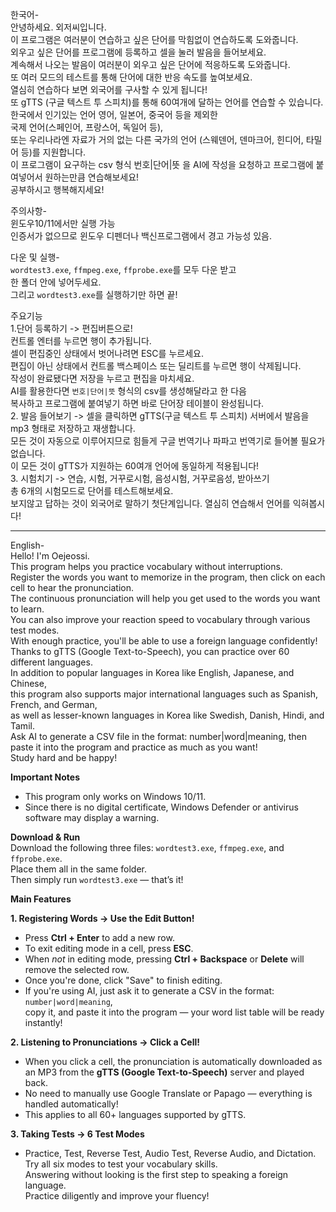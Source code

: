 

한국어-  
안녕하세요. 외저씨입니다.  
이 프로그램은 여러분이 연습하고 싶은 단어를 막힘없이 연습하도록 도와줍니다.  
외우고 싶은 단어를 프로그램에 등록하고 셀을 눌러 발음을 들어보세요.  
계속해서 나오는 발음이 여러분이 외우고 싶은 단어에 적응하도록 도와줍니다.  
또 여러 모드의 테스트를 통해 단어에 대한 반응 속도를 높여보세요.  
열심히 연습하다 보면 외국어를 구사할 수 있게 됩니다!  
또 gTTS (구글 텍스트 투 스피치)를 통해 60여개에 달하는 언어를 연습할 수 있습니다.  
한국에서 인기있는 언어 영어, 일본어, 중국어 등을 제외한  
국제 언어(스페인어, 프랑스어, 독일어 등),  
또는 우리나라엔 자료가 거의 없는 다른 국가의 언어 (스웨덴어, 덴마크어, 힌디어, 타밀어 등)를 지원합니다.  
이 프로그램이 요구하는 csv 형식 번호|단어|뜻 을 AI에 작성을 요청하고 프로그램에 붙여넣어서 원하는만큼 연습해보세요!  
공부하시고 행복해지세요!  

주의사항-  
윈도우10/11에서만 실행 가능  
인증서가 없으므로 윈도우 디펜더나 백신프로그램에서 경고 가능성 있음.  
  
다운 및 실행-  
`wordtest3.exe`, `ffmpeg.exe`, `ffprobe.exe`를 모두 다운 받고  
한 폴더 안에 넣어두세요.  
그리고 `wordtest3.exe`를 실행하기만 하면 끝!  

주요기능  
1.단어 등록하기 -> 편집버튼으로!  
컨트롤 엔터를 누르면 행이 추가됩니다.  
셀이 편집중인 상태에서 벗어나려면 ESC를 누르세요.  
편집이 아닌 상태에서 컨트롤 백스페이스 또는 딜리트를 누르면 행이 삭제됩니다.  
작성이 완료됐다면 저장을 누르고 편집을 마치세요.  
AI를 활용한다면 `번호|단어|뜻` 형식의 csv를 생성해달라고 한 다음  
복사하고 프로그램에 붙여넣기 하면 바로 단어장 테이블이 완성됩니다.  
2. 발음 들어보기 -> 셀을 클릭하면 gTTS(구글 텍스트 투 스피치) 서버에서 발음을 mp3 형태로 저장하고 재생합니다.  
모든 것이 자동으로 이루어지므로 힘들게 구글 번역기나 파파고 번역기로 들어볼 필요가 없습니다.  
이 모든 것이 gTTS가 지원하는 60여개 언어에 동일하게 적용됩니다!  
3. 시험치기 -> 연습, 시험, 거꾸로시험, 음성시험, 거꾸로음성, 받아쓰기  
총 6개의 시험모드로 단어를 테스트해보세요.  
보지않고 답하는 것이 외국어로 말하기 첫단계입니다. 열심히 연습해서 언어를 익혀봅시다!  

---

English-  
Hello! I'm Oejeossi.  
This program helps you practice vocabulary without interruptions.  
Register the words you want to memorize in the program, then click on each cell to hear the pronunciation.  
The continuous pronunciation will help you get used to the words you want to learn.  
You can also improve your reaction speed to vocabulary through various test modes.  
With enough practice, you'll be able to use a foreign language confidently!  
Thanks to gTTS (Google Text-to-Speech), you can practice over 60 different languages.  
In addition to popular languages in Korea like English, Japanese, and Chinese,  
this program also supports major international languages such as Spanish, French, and German,  
as well as lesser-known languages in Korea like Swedish, Danish, Hindi, and Tamil.  
Ask AI to generate a CSV file in the format: number|word|meaning, then paste it into the program and practice as much as you want!  
Study hard and be happy!  

**Important Notes**  

* This program only works on Windows 10/11.  
* Since there is no digital certificate, Windows Defender or antivirus software may display a warning.  

**Download & Run**  
Download the following three files: `wordtest3.exe`, `ffmpeg.exe`, and `ffprobe.exe`.  
Place them all in the same folder.  
Then simply run `wordtest3.exe` — that’s it!  

**Main Features**  

**1. Registering Words → Use the Edit Button!**  

* Press **Ctrl + Enter** to add a new row.  
* To exit editing mode in a cell, press **ESC**.  
* When *not* in editing mode, pressing **Ctrl + Backspace** or **Delete** will remove the selected row.  
* Once you're done, click "Save" to finish editing.  
* If you're using AI, just ask it to generate a CSV in the format: `number|word|meaning`,  
  copy it, and paste it into the program — your word list table will be ready instantly!  

**2. Listening to Pronunciations → Click a Cell!**  

* When you click a cell, the pronunciation is automatically downloaded as an MP3 from the **gTTS (Google Text-to-Speech)** server and played back.  
* No need to manually use Google Translate or Papago — everything is handled automatically!  
* This applies to all 60+ languages supported by gTTS.  

**3. Taking Tests → 6 Test Modes**  

* Practice, Test, Reverse Test, Audio Test, Reverse Audio, and Dictation.  
  Try all six modes to test your vocabulary skills.  
  Answering without looking is the first step to speaking a foreign language.  
  Practice diligently and improve your fluency!  
